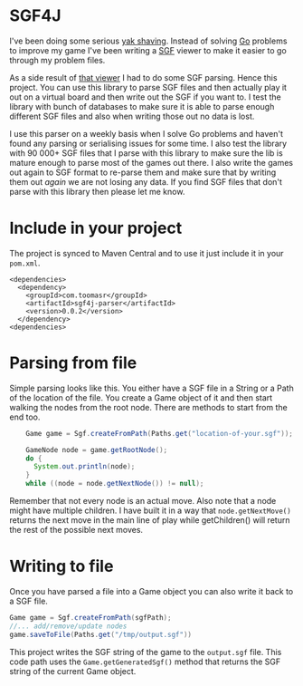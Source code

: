SGF4J
=====

I've been doing some serious [yak shaving](https://en.wiktionary.org/wiki/yak_shaving). Instead of solving [Go](https://en.wikipedia.org/wiki/Go_(game)) problems to improve my game I've been writing a [SGF](http://www.red-bean.com/sgf/) viewer to make it easier to go through my problem files.

As a side result of [that viewer](https://github.com/toomasr/sgf4j-gui) I had to do some SGF parsing. Hence this project. You can use this library to parse SGF files and then actually play it out on a virtual board and then write out the SGF if you want to. I test the library with bunch of databases to make sure it is able to parse enough different SGF files and also when writing those out no data is lost.

I use this parser on a weekly basis when I solve Go problems and haven't found any parsing or serialising issues for some time. I also test the library with 90 000+ SGF files that I parse with this library to make sure the lib is mature enough to parse most of the games out there. I also write the games out again to SGF format to re-parse them and make sure that by writing them out *again* we are not losing any data. If you find SGF files that don't parse with this library then please let me know.

Include in your project
=======================

The project is synced to Maven Central and to use it just include it in your `pom.xml`.

```
<dependencies>
  <dependency>
    <groupId>com.toomasr</groupId>
    <artifactId>sgf4j-parser</artifactId>
    <version>0.0.2</version>
  </dependency>
<dependencies>
```

Parsing from file
=================

Simple parsing looks like this. You either have a SGF file in a String or a Path of the location of the file. You create a Game object of it and then start walking the nodes from the root node. There are methods to start from the end too.

```java
    Game game = Sgf.createFromPath(Paths.get("location-of-your.sgf"));

    GameNode node = game.getRootNode();
    do {
      System.out.println(node);
    }
    while ((node = node.getNextNode()) != null);
```

Remember that not every node is an actual move. Also note that a node might have multiple children. I have built it in a way that `node.getNextMove()` returns the next move in the main line of play while getChildren() will return the rest of the possible next moves.

Writing to file
===============

Once you have parsed a file into a Game object you can also write it back to a SGF file.

```java
Game game = Sgf.createFromPath(sgfPath);
//... add/remove/update nodes
game.saveToFile(Paths.get("/tmp/output.sgf"))
```

This project writes the SGF string of the game to the `output.sgf` file. This code path uses the `Game.getGeneratedSgf()`
method that returns the SGF string of the current Game object.
